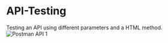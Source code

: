 # API-Testing
Testing an API using different parameters and a HTML method.
![Postman API 1](https://github.com/alinateodorovici/API-Testing/assets/123171785/9bb7ff7a-7913-4a5e-86c9-38a8b32dc4f0)
